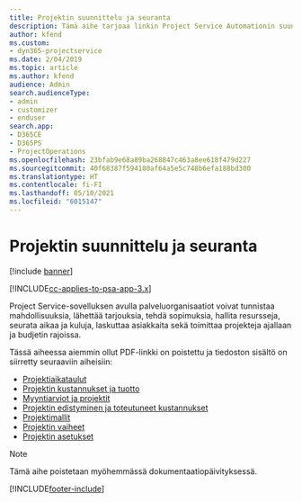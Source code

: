 ```yaml
---
title: Projektin suunnittelu ja seuranta
description: Tämä aihe tarjoaa linkin Project Service Automationin suunnitteluun ja seurantaan.
author: kfend
ms.custom:
- dyn365-projectservice
ms.date: 2/04/2019
ms.topic: article
ms.author: kfend
audience: Admin
search.audienceType:
- admin
- customizer
- enduser
search.app:
- D365CE
- D365PS
- ProjectOperations
ms.openlocfilehash: 23bfab9e68a89ba268847c463a8ee618f479d227
ms.sourcegitcommit: 40f68387f594180af64a5e5c748b6efa188bd300
ms.translationtype: HT
ms.contentlocale: fi-FI
ms.lasthandoff: 05/10/2021
ms.locfileid: "6015147"
---
```

# <a name="project-planning-and-tracking"></a>Projektin suunnittelu ja seuranta

[!include [banner](../../includes/psa-now-project-operations.md)]

[!INCLUDE[cc-applies-to-psa-app-3.x](../../includes/cc-applies-to-psa-app-3x.md)]

Project Service-sovelluksen avulla palveluorganisaatiot voivat tunnistaa mahdollisuuksia, lähettää tarjouksia, tehdä sopimuksia, hallita resursseja, seurata aikaa ja kuluja, laskuttaa asiakkaita sekä toimittaa projekteja ajallaan ja budjetin rajoissa. 

Tässä aiheessa aiemmin ollut PDF-linkki on poistettu ja tiedoston sisältö on siirretty seuraaviin aiheisiin:

- [Projektiaikataulut](../project-creating.md)
- [Projektin kustannukset ja tuotto](../project-estimating.md)
- [Myyntiarviot ja projektit](../project-leveraging.md)
- [Projektin edistyminen ja toteutuneet kustannukset](../project-tracking.md)
- [Projektimallit](../project-templates.md)
- [Projektin vaiheet](../project-stages.md)
- [Projektin asetukset](../project-settings.md)

> [!NOTE]
> Tämä aihe poistetaan myöhemmässä dokumentaatiopäivityksessä. 


[!INCLUDE[footer-include](../../includes/footer-banner.md)]